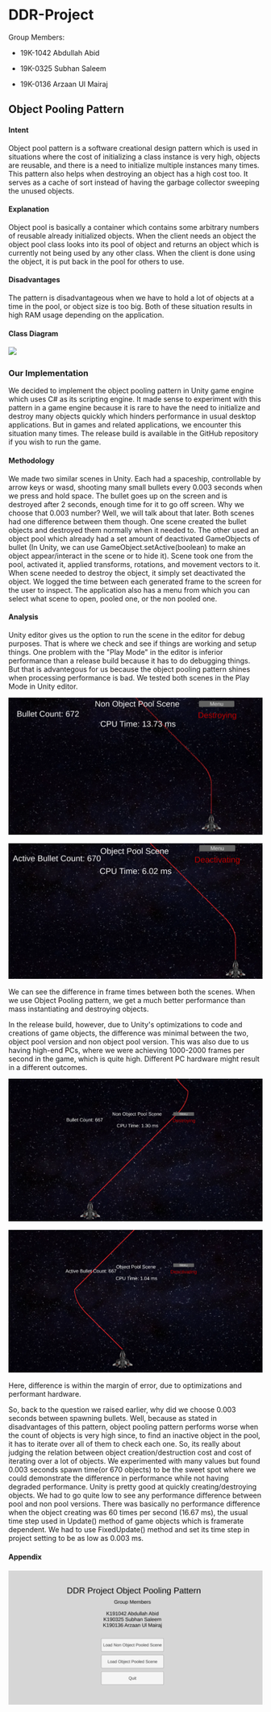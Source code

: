 # DDR-Project

Group Members:

- 19K-1042 Abdullah Abid

- 19K-0325 Subhan Saleem

- 19K-0136 Arzaan Ul Mairaj



## Object Pooling Pattern

#### Intent

Object pool pattern is a software creational design pattern which is used in situations where the cost of initializing a class instance is very high, objects are reusable, and there is a need to initialize multiple instances many times. This pattern also helps when destroying an object has a high cost too. It serves as a cache of sort instead of having the garbage collector sweeping the unused objects.

#### Explanation

Object pool is basically a container which contains some arbitrary numbers of reusable already initialized objects. When the client needs an object the object pool class looks into its pool of object and returns an object which is currently not being used by any other class. When the client is done using the object, it is put back in the pool for others to use.

#### Disadvantages

The pattern is disadvantageous when we have to hold a lot of objects at a time in the pool, or object size is too big. Both of these situation results in high RAM usage depending on the application.

#### Class Diagram

![](https://media.geeksforgeeks.org/wp-content/uploads/uml-pool-design.jpg)

### Our Implementation

We decided to implement the object pooling pattern in Unity game engine which uses C# as its scripting engine. It made sense to experiment with this pattern in a game engine because it is rare to have the need to initialize and destroy many objects quickly which hinders performance in usual desktop applications. But in games and related applications, we encounter this situation many times. The release build is available in the GitHub repository if you wish to run the game.

#### Methodology

We made two similar scenes in Unity. Each had a spaceship, controllable by arrow keys or wasd, shooting many small bullets every 0.003 seconds when we press and hold space. The bullet goes up on the screen and is destroyed after 2 seconds, enough time for it to go off screen. Why we choose that 0.003 number? Well, we will talk about that later. Both scenes had one difference between them though. One scene created the bullet objects and destroyed them normally when it needed to. The other used an object pool which already had a set amount of deactivated GameObjects of bullet (In Unity, we can use GameObject.setActive(boolean) to make an object appear/interact in the scene or to hide it). Scene took one from the pool, activated it, applied transforms, rotations, and movement vectors to it. When scene needed to destroy the object, it simply set deactivated the object. We logged the time between each generated frame to the screen for the user to inspect. The application also has a menu from which you can select what scene to open, pooled one, or the non pooled one.

#### Analysis

Unity editor gives us the option to run the scene in the editor for debug purposes. That is where we check and see if things are working and setup things. One problem with the "Play Mode" in the editor is inferior performance than a release build because it has to do debugging things. But that is advantegous for us because the object pooling pattern shines when processing performance is bad. We tested both scenes in the Play Mode in Unity editor.

![](_images/DebugNonPool.png)

![](_images/DebugPool.png)

We can see the difference in frame times between both the scenes. When we use Object Pooling pattern, we get a much better performance than mass instantiating and destroying objects.

In the release build, however, due to Unity's optimizations to code and creations of game objects, the difference was minimal between the two, object pool version and non object pool version. This was also due to us having high-end PCs, where we were achieving 1000-2000 frames per second in the game, which is quite high. Different PC hardware might result in a different outcomes.

![Frame time in non object pool scenario in release build](_images/ReleaseNonPool.png "Frame time in non object pool scenario in release build")

![Frame time in object pool scenario in release build](_images/ReleasePool.png "Frame time in object pool scenario in release build")

Here, difference is within the margin of error, due to optimizations and performant hardware.

So, back to the question we raised earlier, why did we choose 0.003 seconds between spawning bullets. Well, because as stated in disadvantages of this pattern, object pooling pattern performs worse when the count of objects is very high since, to find an inactive object in the pool, it has to iterate over all of them to check each one. So, its really about judging the relation between object creation/destruction cost and cost of iterating over a lot of objects. We experimented with many values but found 0.003 seconds spawn time(or 670 objects) to be the sweet spot where we could demonstrate the difference in performance while not having degraded performance. Unity is pretty good at quickly creating/destroying objects. We had to go quite low to see any performance difference between pool and non pool versions. There was basically no performance difference when the object creating was 60 times per second (16.67 ms), the usual time step used in Update() method of game objects which is framerate dependent. We had to use FixedUpdate() method and set its time step in project setting to be as low as 0.003 ms.

#### Appendix

![Game Menu](_images/Menu.png "Game Menu")
